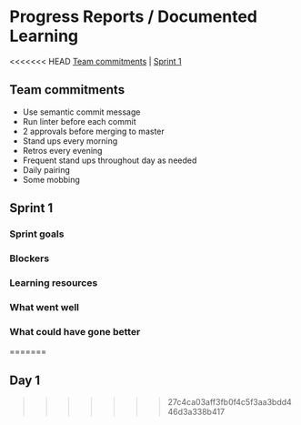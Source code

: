# Progress Reports / Documented Learning

<<<<<<< HEAD
[Team commitments](#team-commitments) | [Sprint 1](#sprint-1)  

## Team commitments

- Use semantic commit message
- Run linter before each commit
- 2 approvals before merging to master
- Stand ups every morning
- Retros every evening
- Frequent stand ups throughout day as needed
- Daily pairing
- Some mobbing

## Sprint 1

### Sprint goals

### Blockers  

### Learning resources  

### What went well

### What could have gone better
=======
## Day 1
>>>>>>> 27c4ca03aff3fb0f4c5f3aa3bdd446d3a338b417
